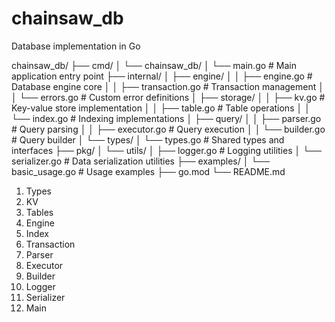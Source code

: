 # chainsaw_db
Database implementation in Go




chainsaw_db/
├── cmd/
│   └── chainsaw_db/
│       └── main.go           # Main application entry point
├── internal/
│   ├── engine/
│   │   ├── engine.go        # Database engine core
│   │   ├── transaction.go   # Transaction management
│   │   └── errors.go        # Custom error definitions
│   ├── storage/
│   │   ├── kv.go           # Key-value store implementation
│   │   ├── table.go        # Table operations
│   │   └── index.go        # Indexing implementations
│   ├── query/
│   │   ├── parser.go       # Query parsing
│   │   ├── executor.go     # Query execution
│   │   └── builder.go      # Query builder
│   └── types/
│       └── types.go        # Shared types and interfaces
├── pkg/
│   └── utils/
│       ├── logger.go       # Logging utilities
│       └── serializer.go   # Data serialization utilities
├── examples/
│   └── basic_usage.go      # Usage examples
├── go.mod
└── README.md



1) Types
2) KV
3) Tables
4) Engine
5) Index
6) Transaction
7) Parser
8) Executor
9) Builder
10) Logger
11) Serializer
12) Main